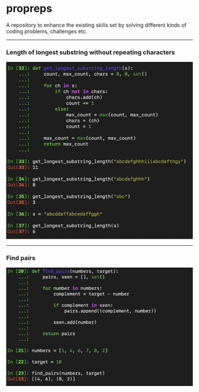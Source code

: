 # propreps

A repository to enhance the existing skills set by solving different kinds of coding problems, challenges etc. 

---

### Length of longest substring without repeating characters

![Length of longest substring without repeating characters](./assets/images/01_length_of_longest_substring_without_repeating_characters_my_own_solution_just_after_looking_into_problem.png)

___

### Find pairs

![Find pairs](./assets/images/02_find_pairs.png)